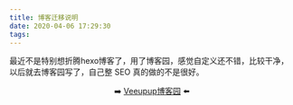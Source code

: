 ```yaml
---
title: 博客迁移说明
date: 2020-04-06 17:29:30
tags:
---
```


​	最近不是特别想折腾hexo博客了，用了博客园，感觉自定义还不错，比较干净，以后就去博客园写了，自己整 SEO 真的做的不是很好。

<p style="text-align:center"> ➡️ <a href="https://www.cnblogs.com/veeupup/">Veeupup博客园</a> ⬅️</p>

